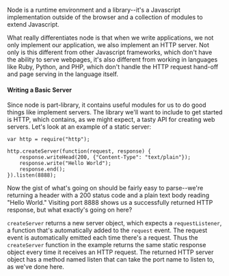 <!-- ---title: Node -->

Node is a runtime environment and a library--it's a Javascript implementation outside of the browser and a collection of modules to extend Javascript.

What really differentiates node is that when we write applications, we not only implement our application, we also implement an HTTP server. Not only is this different from other Javascript frameworks, which don't have the ability to serve webpages, it's also different from working in languages like Ruby, Python, and PHP, which don't handle the HTTP request hand-off and page serving in the language itself. 

#### Writing a Basic Server

Since node is part-library, it contains useful modules for us to do good things like implement servers. The library we'll want to include to get started is HTTP, which contains, as we might expect, a tasty API for creating web servers. Let's look at an example of a static server:

	var http = require("http");
	
	http.createServer(function(request, response) {
		response.writeHead(200, {"Content-Type": "text/plain"});
		response.write("Hello World");
		response.end();	
	}).listen(8888);
	
Now the gist of what's going on should be fairly easy to parse--we're returning a header with a 200 status code and a plain text body reading "Hello World." Visiting port 8888 shows us a successfully returned HTTP response, but what exactly's going on here?

`createServer` returns a new server object, which expects a `requestListener`, a function that's automatically added to the `request` event. The request event is automatically emitted each time there's a request. Thus the `createServer` function in the example returns the same static response object every time it receives an HTTP request. The returned HTTP server object has a method named listen that can take the port name to listen to, as we've done here.
